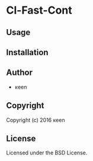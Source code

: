 # Cl-Fast-Cont

## Usage

## Installation

## Author

* κeen

## Copyright

Copyright (c) 2016 κeen

## License

Licensed under the BSD License.
